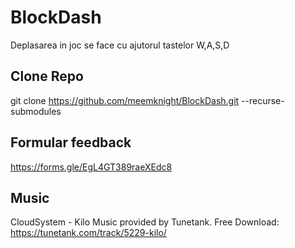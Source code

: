 # BlockDash

Deplasarea in joc se face cu ajutorul tastelor W,A,S,D

## Clone Repo
git clone https://github.com/meemknight/BlockDash.git --recurse-submodules

## Formular feedback
https://forms.gle/EgL4GT389raeXEdc8 

## Music

CloudSystem - Kilo
Music provided by Tunetank.
Free Download: https://tunetank.com/track/5229-kilo/
